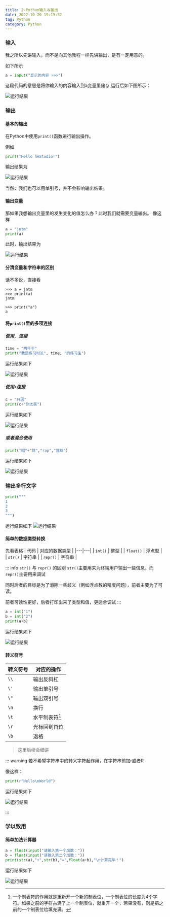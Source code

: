 ```yaml
---
title: 2-Python输入与输出
date: 2022-10-20 19:19:57
tag: Python
category: Python
---
```


### 输入
我之所以先讲输入，而不是向其他教程一样先讲输出，是有一定用意的。

如下所示
```python
a = input("显示的内容 >>>")
```
这段代码的意思是将你输入的内容输入到a变量里储存
运行后如下图所示：

![运行结果](https://image.hestudio.org/img/2022/12/11/63959c6f7ee70.jpg)

### 输出
#### 基本的输出
在Python中使用`print()`函数进行输出操作。

例如
```python
print("Hello heStudio!")
```
输出结果为

![运行结果](https://image.hestudio.org/img/2022/12/11/63959dc895591.jpg)

当然，我们也可以用单引号，并不会影响输出结果。

#### 输出变量
那如果我想输出变量里的发生变化的值怎么办？此时我们就需要变量输出。
像这样
```python
a = "jntm"
print(a)
```
此时，输出结果为

![运行结果](https://image.hestudio.org/img/2022/12/11/63959dd5ba727.jpg)

#### 分清变量和字符串的区别
话不多说，直接看
```
>>> a = jntm
>>> print(a)
jntm

>>> print("a")
a

```

#### 将`print()`里的多项连接
##### 使用`, `连接
```python
time = "两年半"
print("我是练习时长", time, "的练习生")
```
运行结果如下

![运行结果](https://image.hestudio.org/img/2022/12/11/63959de461c35.jpg)

##### 使用`+`连接
```python
c = "只因"
print(c+"你太美")
```
运行结果如下

![运行结果](https://image.hestudio.org/img/2022/12/11/63959de4dfdf8.jpg)

##### 或者混合使用
```python
print("唱"+"跳","rap","篮球")
```
运行结果如下


![运行结果](https://image.hestudio.org/img/2022/12/11/63959de683268.jpg)

### 输出多行文字
```python
print("""
1
2
3
""")
```
运行结果如下
![运行结果](https://image.hestudio.org/img/2022/12/11/63959dea520e4.jpg)

#### 简单的数据类型转换

先看表格
| 代码 | 对应的数据类型 |
|---|---|
| `int()` | 整型 |
| `float()` | 浮点型 |
| `str()` | 字符串 | 
| `repr()` | 字符串 | 

::: info 
`str()` 与 `repr()` 的区别
`str()`主要用来为终端用户输出一些信息，而`repr()`主要用来调试

同时后者的目标是为了消除一些歧义（例如浮点数的精度问题），前者主要为了可读。

前者可读性更好，后者打印出来了类型和值，更适合调试
:::

```python
a = int("1")
b = int("2")
print(a+b)
```
运行结果如下

![运行结果](https://image.hestudio.org/img/2022/12/11/63959de7753a4.jpg)

#### 转义符号
| 转义符号 | 对应的操作 |
|---|---|
| `\\` | 输出反斜杠 |
| `\'` | 输出单引号 |
| `\"` | 输出双引号 |
| `\n` | 换行 |
| `\t` | 水平制表符[^1] | 
| `\r` | 光标回到首位 |
| `\b` | 退格 |

> 这里后续会细讲

[^1]: 一个制表符的作用就是重新开一个新的制表位，一个制表位的长度为4个字符。如果之前的字符占满了上一个制表位，就重开一个，若果没有，则是把之前的一个制表位给填充满。

::: warning 
若不希望字符串中的转义字符起作用，在字符串前加r或者R

像这样：
```python
print(r"Hello\nWorld")
```

运行结果如下

![运行结果](https://image.hestudio.org/img/2022/12/11/63959de96719b.jpg)


:::

### 学以致用
#### 简单加法计算器
```python
a = float(input("请输入第一个加数："))
b = float(input("请输入第二个加数："))
print(str(a),"+",str(b),"=",float(a+b),"\n计算完毕！")
```
运行结果如下

![运行结果](https://image.hestudio.org/img/2022/12/11/63959de863af2.jpg)

